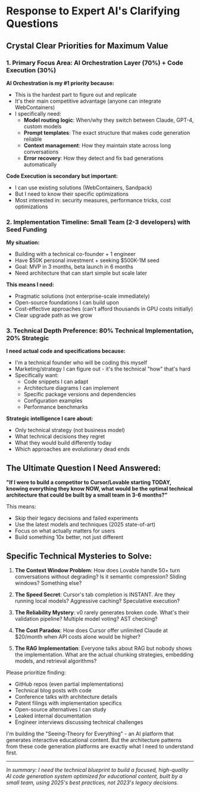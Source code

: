 # Response to Expert AI's Clarifying Questions

## Crystal Clear Priorities for Maximum Value

### 1. Primary Focus Area: AI Orchestration Layer (70%) + Code Execution (30%)

**AI Orchestration is my #1 priority because:**
- This is the hardest part to figure out and replicate
- It's their main competitive advantage (anyone can integrate WebContainers)
- I specifically need:
  - **Model routing logic**: When/why they switch between Claude, GPT-4, custom models
  - **Prompt templates**: The exact structure that makes code generation reliable
  - **Context management**: How they maintain state across long conversations
  - **Error recovery**: How they detect and fix bad generations automatically

**Code Execution is secondary but important:**
- I can use existing solutions (WebContainers, Sandpack)
- But I need to know their specific optimizations
- Most interested in: security measures, performance tricks, cost optimizations

### 2. Implementation Timeline: Small Team (2-3 developers) with Seed Funding

**My situation:**
- Building with a technical co-founder + 1 engineer
- Have $50K personal investment + seeking $500K-1M seed
- Goal: MVP in 3 months, beta launch in 6 months
- Need architecture that can start simple but scale later

**This means I need:**
- Pragmatic solutions (not enterprise-scale immediately)
- Open-source foundations I can build upon
- Cost-effective approaches (can't afford thousands in GPU costs initially)
- Clear upgrade path as we grow

### 3. Technical Depth Preference: 80% Technical Implementation, 20% Strategic

**I need actual code and specifications because:**
- I'm a technical founder who will be coding this myself
- Marketing/strategy I can figure out - it's the technical "how" that's hard
- Specifically want:
  - Code snippets I can adapt
  - Architecture diagrams I can implement
  - Specific package versions and dependencies
  - Configuration examples
  - Performance benchmarks

**Strategic intelligence I care about:**
- Only technical strategy (not business model)
- What technical decisions they regret
- What they would build differently today
- Which approaches are evolutionary dead ends

## The Ultimate Question I Need Answered:

**"If I were to build a competitor to Cursor/Lovable starting TODAY, knowing everything they know NOW, what would be the optimal technical architecture that could be built by a small team in 3-6 months?"**

This means:
- Skip their legacy decisions and failed experiments
- Use the latest models and techniques (2025 state-of-art)
- Focus on what actually matters for users
- Build something 10x better, not just different

## Specific Technical Mysteries to Solve:

1. **The Context Window Problem**: How does Lovable handle 50+ turn conversations without degrading? Is it semantic compression? Sliding windows? Something else?

2. **The Speed Secret**: Cursor's tab completion is INSTANT. Are they running local models? Aggressive caching? Speculative execution?

3. **The Reliability Mystery**: v0 rarely generates broken code. What's their validation pipeline? Multiple model voting? AST checking?

4. **The Cost Paradox**: How does Cursor offer unlimited Claude at $20/month when API costs alone would be higher?

5. **The RAG Implementation**: Everyone talks about RAG but nobody shows the implementation. What are the actual chunking strategies, embedding models, and retrieval algorithms?

Please prioritize finding:
- GitHub repos (even partial implementations)
- Technical blog posts with code
- Conference talks with architecture details
- Patent filings with implementation specifics
- Open-source alternatives I can study
- Leaked internal documentation
- Engineer interviews discussing technical challenges

I'm building the "Seeing-Theory for Everything" - an AI platform that generates interactive educational content. But the architecture patterns from these code generation platforms are exactly what I need to understand first.

---

*In summary: I need the technical blueprint to build a focused, high-quality AI code generation system optimized for educational content, built by a small team, using 2025's best practices, not 2023's legacy decisions.*
